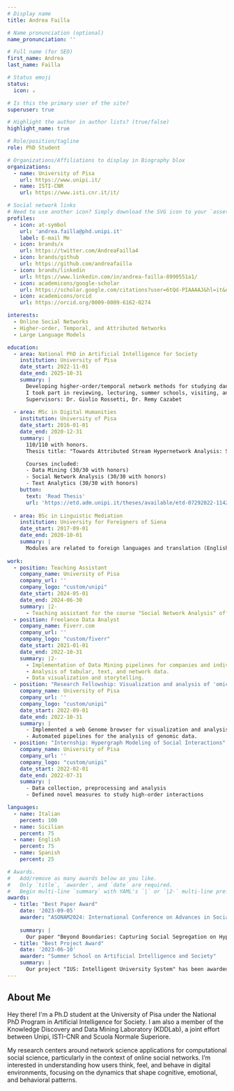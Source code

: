 ```yaml
---
# Display name
title: Andrea Failla

# Name pronunciation (optional)
name_pronunciation: ''

# Full name (for SEO)
first_name: Andrea
last_name: Failla

# Status emoji
status:
  icon: ☕️

# Is this the primary user of the site?
superuser: true

# Highlight the author in author lists? (true/false)
highlight_name: true

# Role/position/tagline
role: PhD Student

# Organizations/Affiliations to display in Biography blox
organizations:
  - name: University of Pisa
    url: https://www.unipi.it/
  - name: ISTI-CNR
    url: https://www.isti.cnr.it/it/

# Social network links
# Need to use another icon? Simply download the SVG icon to your `assets/media/icons/` folder.
profiles:
  - icon: at-symbol
    url: 'andrea.failla@phd.unipi.it'
    label: E-mail Me
  - icon: brands/x
    url: https://twitter.com/AndreaFailla4
  - icon: brands/github
    url: https://github.com/andreafailla
  - icon: brands/linkedin
    url: https://www.linkedin.com/in/andrea-failla-8990551a1/
  - icon: academicons/google-scholar
    url: https://scholar.google.com/citations?user=6tQd-PIAAAAJ&hl=it&oi=ao
  - icon: academicons/orcid
    url: https://orcid.org/0009-0009-6162-0274

interests:
  - Online Social Networks
  - Higher-order, Temporal, and Attributed Networks
  - Large Language Models

education:
  - area: National PhD in Artificial Intelligence for Society
    institution: University of Pisa
    date_start: 2022-11-01
    date_end: 2025-10-31
    summary: |
      Developing higher-order/temporal network methods for studying dangerous dynamics in online social networks.
      I took part in reviewing, lecturing, summer schools, visiting, and thesis supervision activities.
      Supervisors: Dr. Giulio Rossetti, Dr. Remy Cazabet
    
  - area: MSc in Digital Humanities
    institution: University of Pisa
    date_start: 2016-01-01
    date_end: 2020-12-31
    summary: |
      110/110 with honors.
      Thesis title: "Towards Attributed Stream Hypernetwork Analysis: Structure, Fetures, and Dynamics of Complex Social Systems"

      Courses included:
      - Data Mining (30/30 with honors)
      - Social Network Analysis (30/30 with honors)
      - Text Analytics (30/30 with honors)
    button:
      text: 'Read Thesis'
      url: 'https://etd.adm.unipi.it/theses/available/etd-07292022-114220/'
      
  - area: BSc in Linguistic Mediation
    institution: University for Foreigners of Siena
    date_start: 2017-09-01
    date_end: 2020-10-01
    summary: |
      Modules are related to foreign languages and translation (English, Spanish), social sciences (sociology, psychology, anthropology), and didactics.
      
work:
  - position: Teaching Assistant
    company_name: University of Pisa
    company_url: ''
    company_logo: "custom/unipi"
    date_start: 2024-05-01
    date_end: 2024-06-30
    summary: |2-
      - Teaching assistant for the course "Social Network Analysis" offered by the Master in Big Data, University of Pisa.
  - position: Freelance Data Analyst
    company_name: Fiverr.com
    company_url: ''
    company_logo: "custom/fiverr"
    date_start: 2021-01-01
    date_end: 2022-10-31
    summary: |2-
      - Implementation of Data Mining pipelines for companies and individuals
      - Analysis of tabular, text, and network data.
      - Data visualization and storytelling.
  - position: "Research Fellowship: Visualization and analysis of 'omic' data for the study of Rett syndrome"
    company_name: University of Pisa
    company_url: ''
    company_logo: "custom/unipi"
    date_start: 2022-09-01
    date_end: 2022-10-31
    summary: |
      - Implemented a web Genome browser for visualization and analysis of 'omics' data for the study of Rett syndrome. 
      - Automated pipelines for the analysis of genomic data.
  - position: "Internship: Hypergraph Modeling of Social Interactions"
    company_name: University of Pisa
    company_url: ''
    company_logo: "custom/unipi"
    date_start: 2022-02-01
    date_end: 2022-07-31
    summary: |
      - Data collection, preprocessing and analysis
      - Defined novel measures to study high-order interactions

languages:
  - name: Italian
    percent: 100
  - name: Sicilian
    percent: 75
  - name: English
    percent: 75
  - name: Spanish
    percent: 25

# Awards.
#   Add/remove as many awards below as you like.
#   Only `title`, `awarder`, and `date` are required.
#   Begin multi-line `summary` with YAML's `|` or `|2-` multi-line prefix and indent 2 spaces below.
awards:
  - title: "Best Paper Award"
    date: '2023-09-05'
    awarder: "ASONAM2024: International Conference on Advances in Social Networks Analysis and Mining"
    
    summary: |
      Our paper "Beyond Boundaries: Capturing Social Segregation on Hypernetworks" has been awarded as the best paper at ASONAM2024. 
  - title: "Best Project Award"
    date: '2023-06-10'
    awarder: "Summer School on Artificial Intelligence and Society"
    summary: |
      Our project "IUS: Intelligent University System" has been awarded as the best project at the Summer School on Artificial Intelligence and Society.
---
```


## About Me

Hey there! I'm a Ph.D student at the University of Pisa under the National PhD Program in Artificial Intelligence for Society.
I am also a member of the Knowledge Discovery and Data Mining Laboratory (KDDLab), a joint effort between Unipi, ISTI-CNR and Scuola Normale Superiore.

My research centers around network science applications for computational social science, particularly in the context of online social networks. 
I’m interested in understanding how users think, feel, and behave in digital environments, focusing on the dynamics that shape cognitive, emotional, and behavioral patterns.
